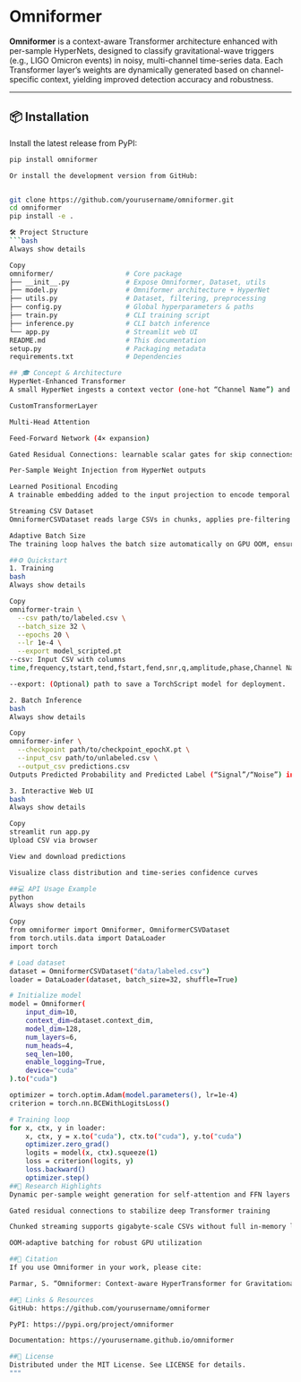 # Omniformer

**Omniformer** is a context-aware Transformer architecture enhanced with per-sample HyperNets, designed to classify gravitational-wave triggers (e.g., LIGO Omicron events) in noisy, multi-channel time-series data. Each Transformer layer’s weights are dynamically generated based on channel-specific context, yielding improved detection accuracy and robustness.

---

## 📦 Installation

Install the latest release from PyPI:

```bash
pip install omniformer

Or install the development version from GitHub:


git clone https://github.com/yourusername/omniformer.git
cd omniformer
pip install -e .

🛠️ Project Structure
```bash
Always show details

Copy
omniformer/                  # Core package
├── __init__.py              # Expose Omniformer, Dataset, utils
├── model.py                 # Omniformer architecture + HyperNet
├── utils.py                 # Dataset, filtering, preprocessing
├── config.py                # Global hyperparameters & paths
├── train.py                 # CLI training script
├── inference.py             # CLI batch inference
└── app.py                   # Streamlit web UI
README.md                    # This documentation
setup.py                     # Packaging metadata
requirements.txt             # Dependencies

## 🎓 Concept & Architecture
HyperNet-Enhanced Transformer
A small HyperNet ingests a context vector (one-hot “Channel Name”) and generates QKV and feed-forward weights for each Transformer layer on a per-sample basis.

CustomTransformerLayer

Multi-Head Attention

Feed-Forward Network (4× expansion)

Gated Residual Connections: learnable scalar gates for skip connections

Per-Sample Weight Injection from HyperNet outputs

Learned Positional Encoding
A trainable embedding added to the input projection to encode temporal order.

Streaming CSV Dataset
OmniformerCSVDataset reads large CSVs in chunks, applies pre-filtering (remove background samples near events), and constructs per-sample sequences on the fly.

Adaptive Batch Size
The training loop halves the batch size automatically on GPU OOM, ensuring stable training under memory constraints.

##⚙️ Quickstart
1. Training
bash
Always show details

Copy
omniformer-train \
  --csv path/to/labeled.csv \
  --batch_size 32 \
  --epochs 20 \
  --lr 1e-4 \
  --export model_scripted.pt
--csv: Input CSV with columns
time,frequency,tstart,tend,fstart,fend,snr,q,amplitude,phase,Channel Name,Label

--export: (Optional) path to save a TorchScript model for deployment.

2. Batch Inference
bash
Always show details

Copy
omniformer-infer \
  --checkpoint path/to/checkpoint_epochX.pt \
  --input_csv path/to/unlabeled.csv \
  --output_csv predictions.csv
Outputs Predicted Probability and Predicted Label (“Signal”/“Noise”) in predictions.csv.

3. Interactive Web UI
bash
Always show details

Copy
streamlit run app.py
Upload CSV via browser

View and download predictions

Visualize class distribution and time-series confidence curves

##💻 API Usage Example
python
Always show details

Copy
from omniformer import Omniformer, OmniformerCSVDataset
from torch.utils.data import DataLoader
import torch

# Load dataset
dataset = OmniformerCSVDataset("data/labeled.csv")
loader = DataLoader(dataset, batch_size=32, shuffle=True)

# Initialize model
model = Omniformer(
    input_dim=10,
    context_dim=dataset.context_dim,
    model_dim=128,
    num_layers=6,
    num_heads=4,
    seq_len=100,
    enable_logging=True,
    device="cuda"
).to("cuda")

optimizer = torch.optim.Adam(model.parameters(), lr=1e-4)
criterion = torch.nn.BCEWithLogitsLoss()

# Training loop
for x, ctx, y in loader:
    x, ctx, y = x.to("cuda"), ctx.to("cuda"), y.to("cuda")
    optimizer.zero_grad()
    logits = model(x, ctx).squeeze(1)
    loss = criterion(logits, y)
    loss.backward()
    optimizer.step()
##🔬 Research Highlights
Dynamic per-sample weight generation for self-attention and FFN layers via HyperNets

Gated residual connections to stabilize deep Transformer training

Chunked streaming supports gigabyte-scale CSVs without full in-memory loading

OOM-adaptive batching for robust GPU utilization

##📑 Citation
If you use Omniformer in your work, please cite:

Parmar, S. “Omniformer: Context-aware HyperTransformer for Gravitational-Wave Trigger Classification,” preprint, 2025.

##🔗 Links & Resources
GitHub: https://github.com/yourusername/omniformer

PyPI: https://pypi.org/project/omniformer

Documentation: https://yourusername.github.io/omniformer

##📝 License
Distributed under the MIT License. See LICENSE for details.
"""

